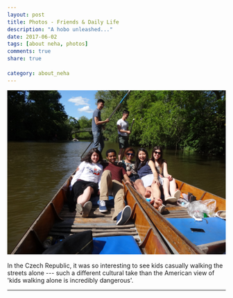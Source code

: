 ```yaml
---
layout: post
title: Photos - Friends & Daily Life
description: "A hobo unleashed..."
date: 2017-06-02
tags: [about neha, photos]
comments: true
share: true

category: about_neha
---
```

<p align="center">
  <img src="/images/photos-travel/12-punting.jpg">
</p>

In the Czech Republic, it was so interesting to see kids casually walking the streets alone --- such a different cultural take than the American view of 'kids walking alone is incredibly dangerous'.

-------

